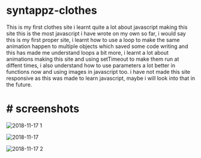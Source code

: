 # syntappz-clothes
This is my first clothes site i learnt quite a lot about javascript making this site this is the most javascript i have wrote on my own so far, i would say this is my first proper site, i learnt how to use a loop to make the same animation happen to multiple objects which saved some code writing and this has made me understand loops a bit more, i learnt a lot about animations making this site and using setTimeout to make them run at diffent times, i also understand how to use parameters a lot better in functions now and using images in javascript too. i have not made this site responsive as this was made to learn javascript, maybe i will look into that in the future.


# # screenshots

![2018-11-17 1](https://user-images.githubusercontent.com/42116608/48666097-eca33f80-eab2-11e8-9894-817e1109ee64.png)

![2018-11-17](https://user-images.githubusercontent.com/42116608/48666099-eca33f80-eab2-11e8-920f-be63a2d82e0f.png)

![2018-11-17 2](https://user-images.githubusercontent.com/42116608/48666098-eca33f80-eab2-11e8-97fa-1466c586172d.png)


